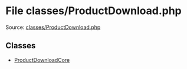 File classes/ProductDownload.php
=========

Source: [classes/ProductDownload.php](https://github.com/PrestaShop/PrestaShop/blob/1.5.4.0/classes/ProductDownload.php)


Classes
-------

* [ProductDownloadCore](class.ProductDownloadCore.md)

